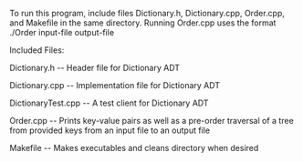 To run this program, include files Dictionary.h, Dictionary.cpp, Order.cpp, and Makefile in the same directory. Running Order.cpp uses the format ./Order input-file output-file

Included Files:

Dictionary.h -- Header file for Dictionary ADT

Dictionary.cpp -- Implementation file for Dictionary ADT

DictionaryTest.cpp -- A test client for Dictionary ADT

Order.cpp -- Prints key-value pairs as well as a pre-order traversal of a tree from provided keys from an input file to an output file

Makefile -- Makes executables and cleans directory when desired
